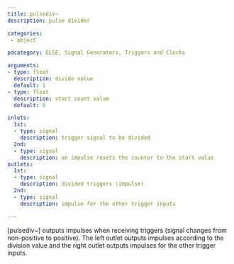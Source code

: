 ```yaml
---
title: pulsediv~
description: pulse divider

categories:
 - object

pdcategory: ELSE, Signal Generators, Triggers and Clocks

arguments:
- type: float
  description: divide value
  default: 1
- type: float
  description: start count value
  default: 0

inlets:
  1st:
  - type: signal
    description: trigger signal to be divided
  2nd:
  - type: signal
    description: an impulse resets the counter to the start value
outlets:
  1st:
  - type: signal
    description: divided triggers (impulse)
  2nd:
  - type: signal
    description: impulse for the other trigger inputs

---
```


[pulsediv~] outputs impulses when receiving triggers (signal changes from non-positive to positive). The left outlet outputs impulses according to the division value and the right outlet outputs impulses for the other trigger inputs.

